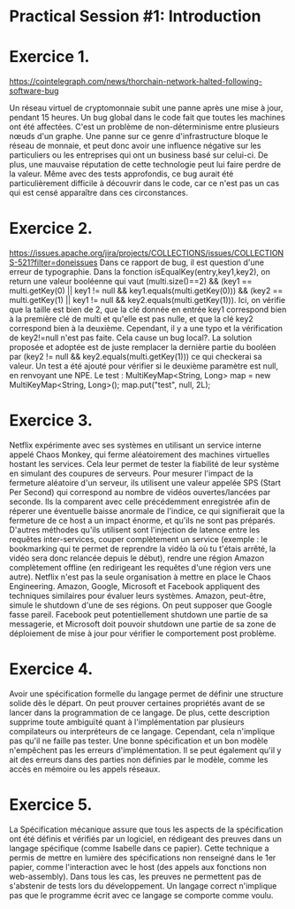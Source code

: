 # Practical Session #1: Introduction

# Exercice 1. 
https://cointelegraph.com/news/thorchain-network-halted-following-software-bug

Un réseau virtuel de cryptomonnaie subit une panne après une mise à jour, pendant 15 heures. Un bug global dans le code fait que toutes les machines ont été affectées. C'est un problème de non-déterminisme entre plusieurs nœuds d'un graphe.
Une panne sur ce genre d'infrastructure bloque le réseau de monnaie, et peut donc avoir une influence négative sur les particuliers ou les entreprises qui ont un business basé sur celui-ci. De plus, une mauvaise réputation de cette technologie peut lui faire perdre de la valeur. Même avec des tests approfondis, ce bug aurait été particulièrement difficile à découvrir dans le code, car ce n'est pas un cas qui est censé apparaître dans ces circonstances.
# Exercice 2.  
https://issues.apache.org/jira/projects/COLLECTIONS/issues/COLLECTIONS-521?filter=doneissues Dans ce rapport de bug, il est question d'une erreur de typographie. Dans la fonction isEqualKey(entry,key1,key2), on return une valeur booléenne qui vaut (multi.size()==2) && (key1 == multi.getKey(0) || key1 != null && key1.equals(multi.getKey(0))) && (key2 == multi.getKey(1) || key1 != null && key2.equals(multi.getKey(1))). Ici, on vérifie que la taille est bien de 2, que la clé donnée en entrée key1 correspond bien à la première clé de multi et qu'elle est pas nulle, et que la clé key2 correspond bien à la deuxième. Cependant, il y a une typo et la vérification de key2!=null n'est pas faite. Cela cause un bug local?. La solution proposée et adoptée est de juste remplacer la dernière partie du booléen par (key2 != null && key2.equals(multi.getKey(1))) ce qui checkerai sa valeur. Un test a été ajouté pour vérifier si le deuxième paramètre est null, en renvoyant une NPE. Le test : MultiKeyMap<String, Long> map = new MultiKeyMap<String, Long>();
map.put("test", null, 2L);

# Exercice 3.
Netflix expérimente avec ses systèmes en utilisant un service interne appelé Chaos Monkey, qui ferme aléatoirement des machines virtuelles hostant les services. Cela leur permet de tester la fiabilité de leur système en simulant des coupures de serveurs. Pour mesurer l'impact de la fermeture aléatoire d'un serveur, ils utilisent une valeur appelée SPS (Start Per Second) qui correspond au nombre de vidéos ouvertes/lancées par seconde. Ils la comparent avec celle précédemment enregistrée afin de réperer une éventuelle baisse anormale de l'indice, ce qui signifierait que la fermeture de ce host a un impact énorme, et qu'ils ne sont pas préparés.
D'autres méthodes qu'ils utilisent sont l'injection de latence entre les requêtes inter-services, couper complètement un service (exemple : le bookmarking qui te permet de reprendre la vidéo là où tu t'étais arrêté, la vidéo sera donc relancée depuis le début), rendre une région Amazon complètement offline (en redirigeant les requêtes d'une région vers une autre).
Netflix n'est pas la seule organisation à mettre en place le Chaos Engineering. Amazon, Google, Microsoft et Facebook appliquent des techniques similaires pour évaluer leurs systèmes.
Amazon, peut-être, simule le shutdown d'une de ses régions. On peut supposer que Google fasse pareil. Facebook peut potentiellement shutdown une partie de sa messagerie, et Microsoft doit pouvoir shutdown une partie de sa zone de déploiement de mise à jour pour vérifier le comportement post problème.

# Exercice 4. 

Avoir une spécification formelle du langage permet de définir une structure solide dès le départ. On peut prouver certaines propriétés avant de se lancer dans la programmation de ce langage. De plus, cette description supprime toute ambiguïté quant à l'implémentation par plusieurs compilateurs ou interpréteurs de ce langage.
Cependant, cela n'implique pas qu'il ne faille pas tester. Une bonne spécification et un bon modèle n'empêchent pas les erreurs d'implémentation. Il se peut également qu'il y ait des erreurs dans des parties non définies par le modèle, comme les accès en mémoire ou les appels réseaux.

# Exercice 5.  

La Spécification mécanique assure que tous les aspects de la spécification ont été définis et vérifiés par un logiciel, en rédigeant des preuves dans un langage spécifique (comme Isabelle dans ce papier). Cette technique a permis de mettre en lumière des spécifications non renseigné dans le 1er papier, comme l'interaction avec le host (des appels aux fonctions non web-assembly).
Dans tous les cas, les preuves ne permettent pas de s'abstenir de tests lors du développement. Un langage correct n'implique pas que le programme écrit avec ce langage se comporte comme voulu.
